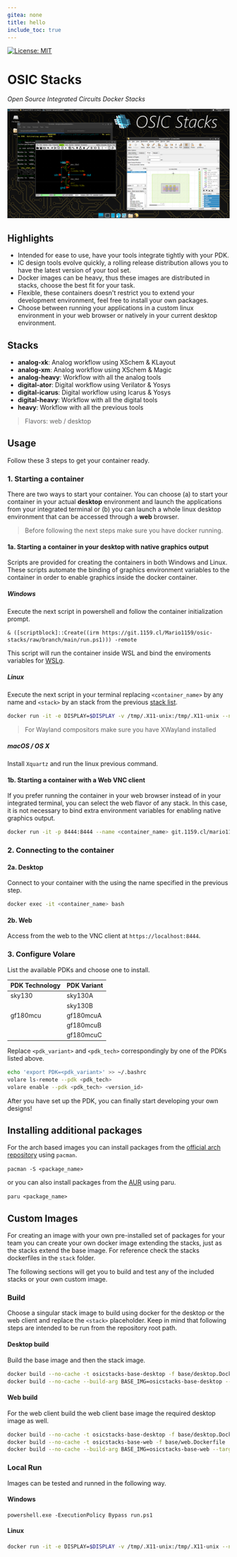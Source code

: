 ```yaml
---
gitea: none
title: hello
include_toc: true
---
```

[![License: MIT](https://img.shields.io/badge/License-MIT-blue.svg)](https://opensource.org/license/mit/)


# OSIC Stacks
*Open Source Integrated Circuits Docker Stacks*

![screenshot](.gitea/screenshot.png)

## Highlights

- Intended for ease to use, have your tools integrate tightly with your PDK.
- IC design tools evolve quickly, a rolling release distribution allows you to have the latest version of your tool set.
- Docker images can be heavy, thus these images are distributed in stacks, choose the best fit for your task.
- Flexible, these containers doesn't restrict you to extend your development environment, feel free to install your own packages.
- Choose between running your applications in a custom linux environment in your web browser or natively in your current desktop environment.

## Stacks

- **analog-xk**: Analog workflow using XSchem & KLayout
- **analog-xm**: Analog workflow using XSchem & Magic
- **analog-heavy**: Workflow with all the analog tools
- **digital-ator**: Digital workflow using Verilator & Yosys
- **digital-icarus**: Digital workflow using Icarus & Yosys
- **digital-heavy**: Workflow with all the digital tools
- **heavy**: Workflow with all the previous tools 

> Flavors: web / desktop

## Usage

Follow these 3 steps to get your container ready.

### 1. Starting a container

There are two ways to start your container. You can choose (a) to start your container in your actual **desktop** environment and launch the applications from your integrated terminal or (b) you can launch a whole linux desktop environment that can be accessed through a **web** browser.

> Before following the next steps make sure you have docker running.

#### 1a. Starting a container in your **desktop** with native graphics output

Scripts are provided for creating the containers in both Windows and Linux.
These scripts automate the binding of graphics environment variables to the container in order to enable graphics inside the docker container.

##### Windows

Execute the next script in powershell and follow the container initialization prompt.
```pwsh
& ([scriptblock]::Create((irm https://git.1159.cl/Mario1159/osic-stacks/raw/branch/main/run.ps1))) -remote
```
 This script will run the container inside WSL and bind the enviroments variables for [WSLg](https://github.com/microsoft/wslg/blob/main/samples/container/Containers.md).

##### Linux
Execute the next script in your terminal replacing `<container_name>` by any name and `<stack>` by an stack from the previous [stack list](#user-content-stacks).
```sh
docker run -it -e DISPLAY=$DISPLAY -v /tmp/.X11-unix:/tmp/.X11-unix --name <container_name> git.1159.cl/mario1159/<stack>-desktop
```

> For Wayland compositors make sure you have XWayland installed

##### macOS / OS X

Install `Xquartz` and run the linux previous command.

#### 1b. Starting a container with a **Web** VNC client
If you prefer running the container in your web browser instead of in your integrated terminal, you can select the web flavor of any stack. In this case, it is not necessary to bind extra environment variables for enabling native graphics output.
```sh
docker run -it -p 8444:8444 --name <container_name> git.1159.cl/mario1159/<stack>-web
```

### 2. Connecting to the container

#### 2a. Desktop

Connect to your container with the using the name specified in the previous step.

```sh
docker exec -it <container_name> bash
```

#### 2b. Web

Access from the web to the VNC client at `https://localhost:8444`.

### 3. Configure Volare

List the available PDKs and choose one to install.

| PDK Technology | PDK Variant |
|----------------|-------------|
| sky130         | sky130A     |
|                | sky130B     |
| gf180mcu       | gf180mcuA   |
|                | gf180mcuB   |
|                | gf180mcuC   |

Replace `<pdk_variant>` and `<pdk_tech>` correspondingly by one of the PDKs listed above.
```sh
echo 'export PDK=<pdk_variant>' >> ~/.bashrc 
volare ls-remote --pdk <pdk_tech>
volare enable --pdk <pdk_tech> <version_id>
```

After you have set up the PDK, you can finally start developing your own designs!

## Installing additional packages

For the arch based images you can install packages from the [official arch repository](https://archlinux.org/packages/) using `pacman`.

```pacman -S <package_name>```

or you can also install packages from the [AUR](https://aur.archlinux.org/) using paru.

```paru <package_name>```

## Custom Images

For creating an image with your own pre-installed set of packages for your team you can create your own docker image extending the stacks, just as the stacks extend the base image. For reference check the stacks dockerfiles in the `stack` folder.

The following sections will get you to build and test any of the included stacks or your own custom image.

### Build

Choose a singular stack image to build using docker for the desktop or the web client and replace the `<stack>` placeholder. Keep in mind that following steps are intended to be run from the repository root path.

#### Desktop build

Build the base image and then the stack image.

```sh
docker build --no-cache -t osicstacks-base-desktop -f base/desktop.Dockerfile .
docker build --no-cache --build-arg BASE_IMG=osicstacks-base-desktop --target <stack>-desktop -t <tag> -f stacks/<stack>.Dockerfile .
```

#### Web build

For the web client build the web client base image the required desktop image as well.

```sh
docker build --no-cache -t osicstacks-base-desktop -f base/desktop.Dockerfile .
docker build --no-cache -t osicstacks-base-web -f base/web.Dockerfile .
docker build --no-cache --build-arg BASE_IMG=osicstacks-base-web --target <stack>-web -t <tag> -f stacks/<stack>.Dockerfile .
```


### Local Run

Images can be tested and runned in the following way.

#### Windows
```pwsh
powershell.exe -ExecutionPolicy Bypass run.ps1
```

#### Linux
```sh
docker run -it -e DISPLAY=$DISPLAY -v /tmp/.X11-unix:/tmp/.X11-unix --name <container_name> <tag>
```

